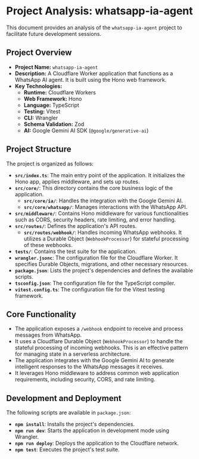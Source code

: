 # Project Analysis: whatsapp-ia-agent

This document provides an analysis of the `whatsapp-ia-agent` project to facilitate future development sessions.

## Project Overview

- **Project Name:** `whatsapp-ia-agent`
- **Description:** A Cloudflare Worker application that functions as a WhatsApp AI agent. It is built using the Hono web framework.
- **Key Technologies:**
    - **Runtime:** Cloudflare Workers
    - **Web Framework:** Hono
    - **Language:** TypeScript
    - **Testing:** Vitest
    - **CLI:** Wrangler
    - **Schema Validation:** Zod
    - **AI:** Google Gemini AI SDK (`@google/generative-ai`)

## Project Structure

The project is organized as follows:

- **`src/index.ts`**: The main entry point of the application. It initializes the Hono app, applies middleware, and sets up routes.
- **`src/core/`**: This directory contains the core business logic of the application.
    - **`src/core/ia/`**: Handles the integration with the Google Gemini AI.
    - **`src/core/whatsapp/`**: Manages interactions with the WhatsApp API.
- **`src/middleware/`**: Contains Hono middleware for various functionalities such as CORS, security headers, rate limiting, and error handling.
- **`src/routes/`**: Defines the application's API routes.
    - **`src/routes/webhook/`**: Handles incoming WhatsApp webhooks. It utilizes a Durable Object (`WebhookProcessor`) for stateful processing of these webhooks.
- **`tests/`**: Contains the test suite for the application.
- **`wrangler.jsonc`**: The configuration file for the Cloudflare Worker. It specifies Durable Objects, migrations, and other necessary resources.
- **`package.json`**: Lists the project's dependencies and defines the available scripts.
- **`tsconfig.json`**: The configuration file for the TypeScript compiler.
- **`vitest.config.ts`**: The configuration file for the Vitest testing framework.

## Core Functionality

- The application exposes a `/webhook` endpoint to receive and process messages from WhatsApp.
- It uses a Cloudflare Durable Object (`WebhookProcessor`) to handle the stateful processing of incoming webhooks. This is an effective pattern for managing state in a serverless architecture.
- The application integrates with the Google Gemini AI to generate intelligent responses to the WhatsApp messages it receives.
- It leverages Hono middleware to address common web application requirements, including security, CORS, and rate limiting.

## Development and Deployment

The following scripts are available in `package.json`:

- **`npm install`**: Installs the project's dependencies.
- **`npm run dev`**: Starts the application in development mode using Wrangler.
- **`npm run deploy`**: Deploys the application to the Cloudflare network.
- **`npm test`**: Executes the project's test suite.
